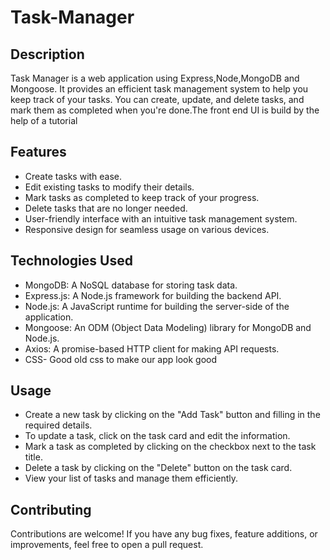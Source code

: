 # Task-Manager

## Description
Task Manager is a web application using Express,Node,MongoDB and Mongoose. It provides an efficient task management system to help you keep track of your tasks. You can create, update, and delete tasks, and mark them as completed when you're done.The front end UI is build by the help of a tutorial

## Features
- Create tasks with ease.
- Edit existing tasks to modify their details.
- Mark tasks as completed to keep track of your progress.
- Delete tasks that are no longer needed.
- User-friendly interface with an intuitive task management system.
- Responsive design for seamless usage on various devices.

## Technologies Used
- MongoDB: A NoSQL database for storing task data.
- Express.js: A Node.js framework for building the backend API.
- Node.js: A JavaScript runtime for building the server-side of the application.
- Mongoose: An ODM (Object Data Modeling) library for MongoDB and Node.js.
- Axios: A promise-based HTTP client for making API requests.
- CSS- Good old css to make our app look good


## Usage
- Create a new task by clicking on the "Add Task" button and filling in the required details.
- To update a task, click on the task card and edit the information.
- Mark a task as completed by clicking on the checkbox next to the task title.
- Delete a task by clicking on the "Delete" button on the task card.
- View your list of tasks and manage them efficiently.

## Contributing
Contributions are welcome! If you have any bug fixes, feature additions, or improvements, feel free to open a pull request.

